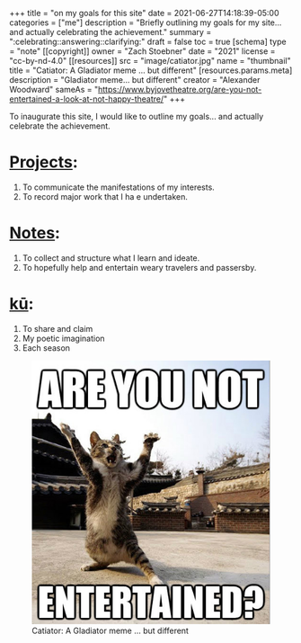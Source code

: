 +++
title = "on my goals for this site"
date = 2021-06-27T14:18:39-05:00
categories = ["me"]
description = "Briefly outlining my goals for my site... and actually celebrating the achievement."
summary = ":celebrating::answering::clarifying:"
draft = false
toc = true
[schema]
 type = "note"
[[copyright]]
  owner = "Zach Stoebner"
  date = "2021"
  license = "cc-by-nd-4.0"
[[resources]]
  src = "image/catiator.jpg"
  name = "thumbnail"
  title = "Catiator: A Gladiator meme ... but different"
  [resources.params.meta]
    description = "Gladiator meme... but different"
    creator = "Alexander Woodward"
    sameAs = "https://www.byjovetheatre.org/are-you-not-entertained-a-look-at-not-happy-theatre/"
+++

To inaugurate this site, I would like to outline my goals... and actually celebrate the achievement. 

# [Projects](/projects/):
1. To communicate the manifestations of my interests. 
2. To record major work that I ha e undertaken. 

# [Notes](/notes/): 
1. To collect and structure what I learn and ideate. 
2. To hopefully help and entertain weary travelers and passersby. 

# [kū](/kus/):
1. To share and claim
2. My poetic imagination
3. Each season


<figure>
<img src="image/catiator.jpg" alt="Catiator: A Gladiator meme ... but different" style="height:100px width:100px;" /> 
<figcaption>Catiator: A Gladiator meme ... but different</figcaption>
</figure>
